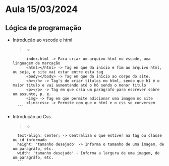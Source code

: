 # Aula 15/03/2024

## Lógica de programação

- Introdução ao vscode e html

    > - ```
            index.html -> Para criar um arquivo html no vscode, uma linguagem de marcação
            <html></html> -> Tag em que da início e fim ao arquivo html, ou seja, o site vai estar entre esta tag
            <body></body> -> Tag em que da início ao corpo do site.
            <h></h> -> Tag's de criar títulos no html, sendo que h1 é o maior titulo e vai aumentando até o h6 sendo o menor titulo
            <p></p> -> Tag em que cria um parágrafo para escrever sobre um assunto, p. e.
            <img> -> Tag em que permite adicionar uma imagem no site
            <link:css> -> Permite com que o html e o css se conversem
        ```

- Introdução ao Css 

    > - ```
        text-align: center; -> Centraliza o que estiver na tag ou classe ou id informado
        height: 'tamanho desejado' -> Informa o tamanho de uma imagem, de um paragráfo, etc.
        width: 'tamanho desejado' - Informa a largura de uma imagem, de um paragráfo, etc. 
        ```